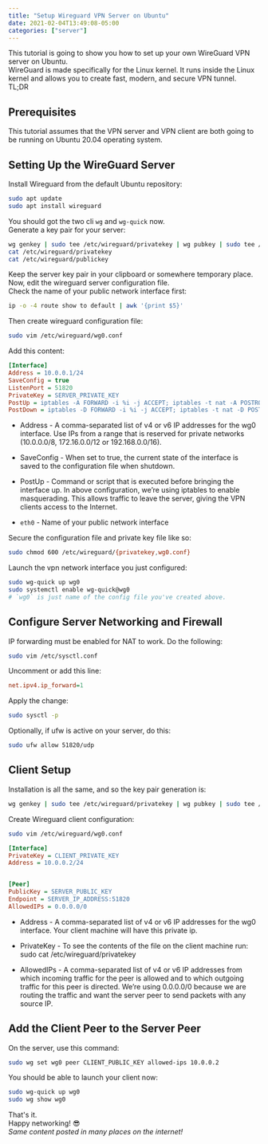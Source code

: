 ```yaml
---
title: "Setup Wireguard VPN Server on Ubuntu"
date: 2021-02-04T13:49:08-05:00
categories: ["server"]
---
```

This tutorial is going to show you how to set up your own WireGuard VPN server on Ubuntu.  
WireGuard is made specifically for the Linux kernel. It runs inside the Linux kernel and allows you to create fast, modern, and secure VPN tunnel.  
TL;DR  

## Prerequisites

This tutorial assumes that the VPN server and VPN client are both going to be running on Ubuntu 20.04 operating system.  

## Setting Up the WireGuard Server

Install Wireguard from the default Ubuntu repository:

```bash
sudo apt update
sudo apt install wireguard
```

You should got the two cli `wg` and `wg-quick` now.  
Generate a key pair for your server:

```bash
wg genkey | sudo tee /etc/wireguard/privatekey | wg pubkey | sudo tee /etc/wireguard/publickey
cat /etc/wireguard/privatekey
cat /etc/wireguard/publickey
```

Keep the server key pair in your clipboard or somewhere temporary place.  
Now, edit the wireguard server configuration file.  
Check the name of your public network interface first:

```bash
ip -o -4 route show to default | awk '{print $5}'
```

Then create wireguard configuration file:

```bash
sudo vim /etc/wireguard/wg0.conf
```

Add this content:

```ini
[Interface]
Address = 10.0.0.1/24
SaveConfig = true
ListenPort = 51820
PrivateKey = SERVER_PRIVATE_KEY
PostUp = iptables -A FORWARD -i %i -j ACCEPT; iptables -t nat -A POSTROUTING -o eth0 -j MASQUERADE
PostDown = iptables -D FORWARD -i %i -j ACCEPT; iptables -t nat -D POSTROUTING -o eth0 -j MASQUERADE
```

* Address - A comma-separated list of v4 or v6 IP addresses for the wg0 interface. Use IPs from a range that is reserved for private networks (10.0.0.0/8, 172.16.0.0/12 or 192.168.0.0/16).

* SaveConfig - When set to true, the current state of the interface is saved to the configuration file when shutdown.

* PostUp - Command or script that is executed before bringing the interface up. In above configuration, we’re using iptables to enable masquerading. This allows traffic to leave the server, giving the VPN clients access to the Internet.

* `eth0` - Name of your public network interface


Secure the configuration file and private key file like so:

```bash
sudo chmod 600 /etc/wireguard/{privatekey,wg0.conf}
```

Launch the vpn network interface you just configured:

```bash
sudo wg-quick up wg0
sudo systemctl enable wg-quick@wg0
# `wg0` is just name of the config file you've created above.
```

## Configure Server Networking and Firewall

IP forwarding must be enabled for NAT to work. Do the following:

```bash
sudo vim /etc/sysctl.conf
```

Uncomment or add this line:

```ini
net.ipv4.ip_forward=1
```

Apply the change:

```bash
sudo sysctl -p
```

Optionally, if ufw is active on your server, do this:

```bash
sudo ufw allow 51820/udp
```

## Client Setup

Installation is all the same, and so the key pair generation is:

```bash
wg genkey | sudo tee /etc/wireguard/privatekey | wg pubkey | sudo tee /etc/wireguard/publickey
```

Create Wireguard client configuration:

```bash
sudo vim /etc/wireguard/wg0.conf
```

```ini
[Interface]
PrivateKey = CLIENT_PRIVATE_KEY
Address = 10.0.0.2/24


[Peer]
PublicKey = SERVER_PUBLIC_KEY
Endpoint = SERVER_IP_ADDRESS:51820
AllowedIPs = 0.0.0.0/0
```

* Address - A comma-separated list of v4 or v6 IP addresses for the wg0 interface. Your client machine will have this private ip.

* PrivateKey - To see the contents of the file on the client machine run: sudo cat /etc/wireguard/privatekey

* AllowedIPs - A comma-separated list of v4 or v6 IP addresses from which incoming traffic for the peer is allowed and to which outgoing traffic for this peer is directed. We’re using 0.0.0.0/0 because we are routing the traffic and want the server peer to send packets with any source IP.

## Add the Client Peer to the Server Peer

On the server, use this command:

```bash
sudo wg set wg0 peer CLIENT_PUBLIC_KEY allowed-ips 10.0.0.2
```

You should be able to launch your client now:

```bash
sudo wg-quick up wg0
sudo wg show wg0
```

That's it.  
Happy networking! 😎  
*Same content posted in many places on the internet!*
